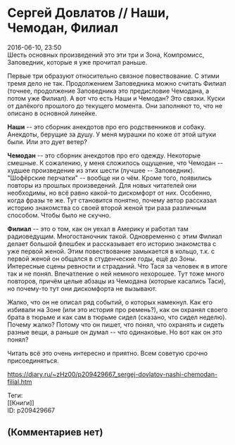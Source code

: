 Сергей Довлатов // Наши, Чемодан, Филиал
========================================

  
2016-06-10, 23:50  
 Шесть основных произведений это эти три и Зона, Компромисс, Заповедник, которые я уже прочитал раньше.   
   
 Первые три образуют относительно связное повествование. С этими тремя дело не так. Продолжением Заповедника можно считать Филиал (точнее, продолжение Заповедника это предисловие Чемодана, а потом уже Филиал). А вот что есть Наши и Чемодан? Это связки. Куски от далёкого прошлого до текущего момента. Они заполняют то, что не описано в основной линейке.   
   
  **Наши**  -- это сборник анекдотов про его родственников и собаку. Анекдоты, берущие за душу. У меня мурашки по коже от этой штуки были. Или это дует ветер?   
   
  **Чемодан**  -- это сборник анекдотов про его одежду. Некоторые смешные. К сожалению, у меня сложилось ощущение, что Чемодан -- худшее произведение из этих шести (лучшее -- Заповедник). "Шофёрские перчатки" -- вообще ни о чём. Кроме того, появились повторы из прошлых произведений. Для новых читателей они необходимы, но всё равно какой-то дискомфорт от них. Особенно, когда фразы те же. Тут становится понятно, почему автор рассказал историю знакомства со своей второй женой три раза различным способом. Чтобы было не скучно.   
   
  **Филиал**  -- это о том, как он уехал в Америку и работал там радиоведущим. Многостаночник такой. Одновременно с этим Филиал делает большой флешбек и рассказывает его историю знакомства с уже первой женой. Этим повествование замыкается в кольцо, т.к. с первой женой он общался в студенческие годы, ещё до Зоны. Интересные сцены ревности и страданий. Что Тася за человек я в итоге так и не понял. Впечатление о ней немного нехорошее. Тут тоже много повторов, причём целые абзацы из Чемодана (которые касались Таси), но почему-то тут они дискомфорта не вызывают.   
   
 Жалко, что он не описал ряд событий, о которых намекнул. Как его избивали на Зоне (или это история про ремень?), как он охранял своего брата в тюрьме и как сам в тюрьме сидел (сказано, что сидел неделю). Почему жалко? Потому что он пишет, что понял, что охранять и сидеть разные вещи, а раньше он думал -- что одинаковые. Но вот как он это понял?   
   
 Читать всё это очень интересно и приятно. Всем советую срочно присоединяться.   
  
<https://diary.ru/~zHz00/p209429667_sergej-dovlatov-nashi-chemodan-filial.htm>  
  
Теги:  
[[Книги]]  
ID: p209429667  


(Комментариев нет)
------------------